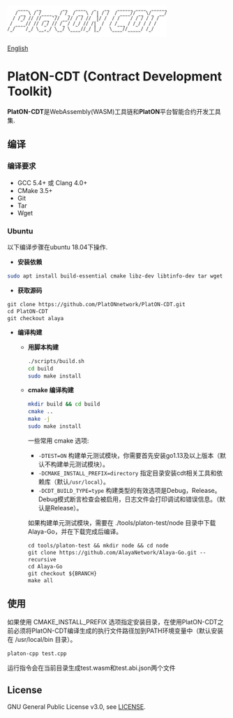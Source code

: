 ![logo](./docs/images/platon-cdt-logo.png)

[English](./README.md)

# PlatON-CDT (Contract Development Toolkit)

**PlatON-CDT**是WebAssembly(WASM)工具链和**PlatON**平台智能合约开发工具集.

## 编译

### 编译要求

- GCC 5.4+ 或 Clang 4.0+
- CMake 3.5+
- Git
- Tar
- Wget

### Ubuntu

以下编译步骤在ubuntu 18.04下操作.

- **安装依赖**

```sh
sudo apt install build-essential cmake libz-dev libtinfo-dev tar wget
```

- **获取源码**

```shell
git clone https://github.com/PlatONnetwork/PlatON-CDT.git
cd PlatON-CDT
git checkout alaya
```

- **编译构建**

  - **用脚本构建**

    ``` sh
    ./scripts/build.sh
    cd build
    sudo make install
    ```

  - **cmake 编译构建**

    ``` sh
    mkdir build && cd build
    cmake ..
    make -j
    sudo make install
    ```

    一些常用 cmake 选项:
    - `-DTEST=ON` 构建单元测试模块，你需要首先安装go1.13及以上版本（默认不构建单元测试模块）。
    - `-DCMAKE_INSTALL_PREFIX=directory` 指定目录安装cdt相关工具和依赖库（默认`/usr/local`）。
    - `-DCDT_BUILD_TYPE=type` 构建类型的有效选项是Debug，Release。Debug模式断言检查会被启用，日志文件会打印调试和错误信息。（默认是Release）。

    如果构建单元测试模块，需要在 ./tools/platon-test/node 目录中下载 Alaya-Go，并在下载完成后编译。

    ```shell
    cd tools/platon-test && mkdir node && cd node
    git clone https://github.com/AlayaNetwork/Alaya-Go.git --recursive
    cd Alaya-Go
    git checkout ${BRANCH}
    make all
    ```

## 使用

如果使用 CMAKE_INSTALL_PREFIX 选项指定安装目录，在使用PlatON-CDT之前必须将PlatON-CDT编译生成的执行文件路径加到PATH环境变量中（默认安装在 /usr/local/bin 目录）。

``` sh
platon-cpp test.cpp
```

运行指令会在当前目录生成test.wasm和test.abi.json两个文件

## License

GNU General Public License v3.0, see [LICENSE](https://github.com/PlatONnetwork/PlatON-CDT/blob/master/LICENSE).
